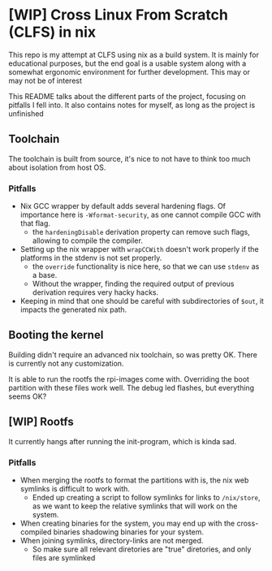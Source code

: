 # [WIP] Cross Linux From Scratch (CLFS) in nix

This repo is my attempt at CLFS using nix as a build system.
It is mainly for educational purposes, but the end goal is a usable system along with a somewhat ergonomic environment for further development.
This may or may not be of interest

This README talks about the different parts of the project, focusing on pitfalls I fell into. It also contains notes for myself, as long as the project is unfinished

## Toolchain

The toolchain is built from source, it's nice to not have to think too much about isolation from host OS.

### Pitfalls

 * Nix GCC wrapper by default adds several hardening flags. Of importance here is `-Wformat-security`, as one cannot compile GCC with that flag.
   * the `hardeningDisable` derivation property can remove such flags, allowing to compile the compiler.
 * Setting up the nix wrapper with `wrapCCWith` doesn't work properly if the platforms in the stdenv is not set properly.
   * the `override` functionality is nice here, so that we can use `stdenv` as a base.
   * Without the wrapper, finding the required output of previous derivation requires very hacky hacks.
 * Keeping in mind that one should be careful with subdirectories of `$out`, it impacts the generated nix path.

## Booting the kernel

Building didn't require an advanced nix toolchain, so was pretty OK.
There is currently not any customization.

It is able to run the rootfs the rpi-images come with. Overriding the boot partition with these files work well.
The debug led flashes, but everything seems OK?

## [WIP] Rootfs

It currently hangs after running the init-program, which is kinda sad.

### Pitfalls

 * When merging the rootfs to format the partitions with is, the nix web symlinks is difficult to work with.
   * Ended up creating a script to follow symlinks for links to `/nix/store`, as we want to keep the relative symlinks that will work on the system.
 * When creating binaries for the system, you may end up with the cross-compiled binaries shadowing binaries for your system.
 * When joining symlinks, directory-links are not merged.
   * So make sure all relevant diretories are "true" diretories, and only files are symlinked
